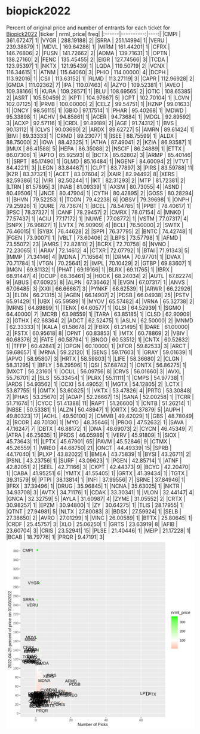 # biopick2022
Percent of original price and number of entrants for each ticket for [Biopick2022](https://twitter.com/hashtag/Biopick2022)
|ticker | nrml_price| freq|
|:------|----------:|----:|
|CMPI   |  361.67247|    1|
|VYGR   |  288.19188|    2|
|SRRA   |  251.14994|    1|
|VERU   |  239.38879|    1|
|MDVL   |  169.64286|    1|
|MIRM   |  161.44201|    1|
|CFRX   |  146.76806|    2|
|FUSN   |  141.72662|    2|
|ADMA   |  139.71631|    1|
|OPTN   |  138.27160|    2|
|FENC   |  135.45455|    2|
|EIGR   |  127.74566|    3|
|TCDA   |  123.95397|    1|
|NKTX   |  121.95439|    1|
|LQDA   |  119.50719|    2|
|VCNX   |  116.34615|    1|
|ATNM   |  115.64060|    3|
|PHIO   |  114.00000|    4|
|DCPH   |  113.92016|    1|
|CSII   |  113.63152|    1|
|RLMD   |  113.27119|    3|
|CAPR   |  112.96928|    2|
|GMDA   |  111.02362|    7|
|IPA    |  110.07463|    4|
|AZYO   |  109.52381|    1|
|AVEO   |  109.38166|    1|
|KURA   |  109.28571|    1|
|BLU    |  108.69565|    2|
|OTIC   |  108.65385|    2|
|ASRT   |  105.50459|    2|
|KPTI   |  104.97667|    5|
|ICPT   |  102.70104|    1|
|LGVN   |  102.07125|    1|
|PRVB   |  100.00000|    2|
|CELZ   |   99.54751|    1|
|HZNP   |   99.01633|    1|
|ONCY   |   98.56115|    1|
|GBIO   |   97.17514|    1|
|PHAR   |   95.40268|    1|
|MDWD   |   95.33898|    1|
|ACHV   |   94.85861|    1|
|ACER   |   94.73684|    1|
|MDGL   |   92.89592|    3|
|ACXP   |   92.57116|    1|
|CRDL   |   91.89189|    2|
|AGE    |   91.74312|    1|
|BVS    |   90.13112|    1|
|CLVS   |   90.03690|    2|
|ARDX   |   89.62727|    5|
|AMRN   |   89.61424|    1|
|BIVI   |   89.33333|    1|
|CRMD   |   89.23077|    1|
|ISEE   |   88.75599|    1|
|ALDX   |   88.75000|    2|
|IOVA   |   88.42325|    1|
|ATHA   |   87.49041|    2|
|KZIA   |   86.93587|    1|
|IMUX   |   86.41588|    5|
|HEPA   |   86.35088|    2|
|NSCIF  |   86.24889|    1|
|ETTX   |   86.07306|    1|
|APTO   |   85.92593|    8|
|BCTX   |   85.62802|    3|
|ARMP   |   85.40146|    1|
|SRPT   |   85.17490|    1|
|GLMD   |   85.16484|    1|
|NGENF  |   84.60094|    2|
|VTVT   |   84.42211|    3|
|LEGN   |   83.84467|    1|
|CLPT   |   83.77897|    3|
|PIRS   |   83.59788|   11|
|KZR    |   83.37321|    1|
|ACET   |   83.07604|    2|
|XAIR   |   82.94492|    8|
|XERS   |   82.59386|   12|
|VIRI   |   82.50244|    1|
|IKT    |   82.31293|    2|
|MTP    |   81.72381|    2|
|LTRN   |   81.57895|    3|
|INAB   |   81.09339|    1|
|AXSM   |   80.73055|    4|
|ASND   |   80.49506|    1|
|JNCE   |   80.47904|    1|
|CYTH   |   80.42895|    2|
|GOSS   |   80.28294|    1|
|BHVN   |   79.52253|    1|
|TCON   |   79.42238|    6|
|OBSV   |   79.39698|    1|
|ONPH   |   79.25926|    1|
|QURE   |   78.73674|    1|
|BCEL   |   78.54785|    1|
|PPBT   |   78.40617|    1|
|IPSC   |   78.37327|    1|
|CANF   |   78.29457|    2|
|CMRX   |   78.07154|    4|
|MNKD   |   77.57437|    1|
|ACIU   |   77.17172|    1|
|NUWE   |   77.08772|    1|
|VSTM   |   77.07317|    4|
|SNPX   |   76.96827|    1|
|LVTX   |   76.90909|    4|
|BCLI   |   76.50000|    2|
|SWTX   |   76.46015|    1|
|SYBX   |   76.44628|    2|
|SPPI   |   76.37795|    2|
|BNTC   |   74.42748|    1|
|FGEN   |   73.90071|    1|
|VBLT   |   73.60406|    2|
|LBPS   |   73.57798|    1|
|AFMD   |   73.55072|   23|
|AMRS   |   72.82810|    2|
|BCRX   |   72.70758|    6|
|NVNO   |   72.23065|    1|
|ARAV   |   72.14612|    4|
|CTXR   |   72.07792|    1|
|BTAI   |   71.91343|    5|
|IMMP   |   71.34146|    4|
|MDNA   |   71.16564|   11|
|DRMA   |   70.97701|    1|
|DVAX   |   70.71784|    1|
|VTGN   |   70.25641|    2|
|IMPL   |   70.10429|    2|
|GTBP   |   69.83607|    1|
|IMGN   |   69.81132|    1|
|PHAT   |   69.19166|    1|
|BLRX   |   69.11765|    1|
|IBRX   |   68.91447|    4|
|OCUP   |   68.36461|    3|
|HOOK   |   68.24034|    2|
|AUTL   |   67.82274|    9|
|ABUS   |   67.60925|    8|
|ALPN   |   67.36462|    1|
|EVGN   |   67.07317|    1|
|ANVS   |   67.06485|    3|
|XXII   |   66.66667|    3|
|PYNKF  |   66.62539|    1|
|ARWR   |   66.22926|    3|
|ELDN   |   66.21315|    3|
|AGEN   |   66.14907|    2|
|PDSB   |   66.04938|   25|
|PSTV   |   65.91429|    1|
|UBX    |   65.59589|    1|
|MYOV   |   65.57482|    4|
|VRNA   |   65.32738|    2|
|MRNS   |   64.89899|    1|
|TENX   |   64.60577|    1|
|GLSI   |   64.52939|    1|
|SGMO   |   64.40000|    7|
|MCRB   |   63.98559|    1|
|TARA   |   63.85185|    1|
|CLSD   |   62.90909|    2|
|GTHX   |   62.68364|    2|
|ADCT   |   62.52475|    1|
|ASLN   |   62.50000|    2|
|MNMD   |   62.33333|    1|
|KALA   |   61.58678|    2|
|FBRX   |   61.21495|    1|
|DARE   |   61.00000|    2|
|FSTX   |   60.95618|    8|
|OPNT   |   60.83853|    1|
|IMTX   |   60.78869|    2|
|VBIV   |   60.68376|    2|
|FATE   |   60.58794|    1|
|BNGO   |   60.53512|    1|
|CNTX   |   60.52632|    1|
|TFFP   |   60.42841|    2|
|OPGN   |   60.10000|    1|
|XFOR   |   59.82533|    3|
|ARCT   |   59.68657|    1|
|MRNA   |   59.22120|    1|
|SENS   |   59.17603|    1|
|GRAY   |   59.01639|    1|
|APVO   |   58.95807|    3|
|HRTX   |   58.59803|    1|
|LIFE   |   58.36680|    2|
|CLGN   |   58.31295|    1|
|BFLY   |   58.29596|    1|
|QSI    |   57.68742|    1|
|ONTX   |   56.86275|    1|
|MXCT   |   56.23160|    1|
|OCUL   |   56.09756|    8|
|CRVS   |   56.01660|    3|
|AVXL   |   55.76701|    2|
|SLS    |   55.33454|    1|
|PLRX   |   55.11111|    1|
|CMPS   |   54.97738|    1|
|ARDS   |   54.93562|    1|
|CCXI   |   54.49052|    1|
|MGTX   |   54.12805|    2|
|LCTX   |   53.87755|    1|
|GMTX   |   53.60825|    1|
|VKTX   |   53.47826|    4|
|PRTG   |   53.30848|    7|
|PHAS   |   53.25670|    2|
|ADAP   |   52.26667|   15|
|SANA   |   52.00258|    1|
|TCRR   |   51.71674|    1|
|CYCC   |   51.41388|   11|
|RAPT   |   51.26600|    1|
|CNTB   |   51.26214|    1|
|NBSE   |   50.53381|    1|
|ALZN   |   50.48947|    1|
|ORTX   |   50.37879|    5|
|AUPH   |   49.80323|   17|
|ACHL   |   49.50100|    2|
|CMMB   |   49.42029|    1|
|GBS    |   48.78049|    2|
|RCOR   |   48.70130|    1|
|MYO    |   48.35646|    1|
|PROG   |   47.52632|    1|
|SAVA   |   47.16247|    7|
|DBTX   |   46.88172|    1|
|DNA    |   46.69073|    2|
|CYCN   |   46.45349|    7|
|ATRA   |   46.25635|    1|
|PRDS   |   46.05986|    1|
|VERV   |   45.91809|    1|
|SIOX   |   45.73643|   11|
|LPTX   |   45.67901|   65|
|PAVM   |   45.52846|    9|
|CTMX   |   45.26559|    1|
|MREO   |   44.68750|   21|
|ONCT   |   44.49339|   15|
|SPRB   |   44.17040|    1|
|PLXP   |   43.82022|    1|
|BMEA   |   43.75839|    1|
|BYSI   |   43.26711|    2|
|PSNL   |   43.23756|    1|
|SURF   |   43.09623|    1|
|PGEN   |   42.85714|    1|
|ATNF   |   42.82051|    2|
|SEEL   |   42.71166|    3|
|CKPT   |   42.44373|    9|
|BCYC   |   42.20470|    1|
|CABA   |   41.95251|    6|
|YMTX   |   41.55405|    1|
|GRTX   |   41.39434|    1|
|TGTX   |   39.31579|    9|
|PTPI   |   38.13814|    1|
|INFI   |   37.99556|    7|
|SRNE   |   37.84946|    1|
|IFRX   |   37.39496|    1|
|DRUG   |   35.96845|    1|
|NCNA   |   35.63025|    1|
|NKTR   |   34.93708|    3|
|AVTX   |   34.71176|    1|
|CDAK   |   33.30341|    1|
|VLON   |   32.44147|    4|
|GNCA   |   32.32759|    5|
|AYLA   |   31.60987|    4|
|ZYME   |   31.05552|    2|
|CRTX   |   30.98257|    1|
|EPZM   |   30.94800|    1|
|ZY     |   30.64275|    1|
|TLIS   |   28.17955|    1|
|QTNT   |   27.94981|    5|
|NLTX   |   27.80083|    3|
|BDSX   |   27.59924|    1|
|SELB   |   27.38650|    2|
|AVRO   |   27.01299|    1|
|VINC   |   26.00589|    1|
|BTTX   |   25.80645|    1|
|CRDF   |   25.45757|    3|
|XLO    |   25.06250|    1|
|GRTS   |   23.63919|    8|
|AFIB   |   23.60704|    3|
|CRIS   |   23.52941|   15|
|PLSE   |   21.40446|    1|
|MEIP   |   21.17228|    1|
|BCAB   |   18.79776|    1|
|PRQR   |    9.47191|    3|
![retvspicks](biopicks.png?raw=true)
